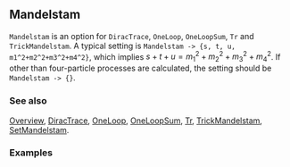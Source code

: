 ## Mandelstam

`Mandelstam` is an option for `DiracTrace`, `OneLoop`, `OneLoopSum`, `Tr` and `TrickMandelstam`.  A typical setting is `Mandelstam -> {s, t, u, m1^2+m2^2+m3^2+m4^2}`, which implies $s + t + u = m_1^2+m_2^2+m_3^2+m_4^2$. If other than four-particle processes are calculated, the setting should be `Mandelstam -> {}`.

### See also

[Overview](Extra/FeynCalc.md), [DiracTrace](DiracTrace.md), [OneLoop](OneLoop.md), [OneLoopSum](OneLoopSum.md), [Tr](Tr.md), [TrickMandelstam](TrickMandelstam.md), [SetMandelstam](SetMandelstam.md).

### Examples